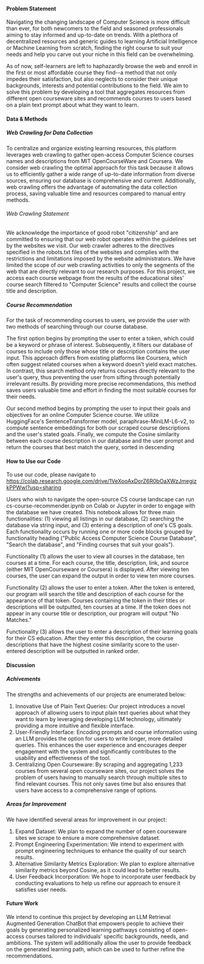 #### Problem Statement

 Navigating the changing landscape of Computer Science is more difficult than ever, for both newcomers to the field and seasoned professionals aiming to stay informed and up-to-date on trends. With a plethora of decentralized resources and generic guides to learning Artificial Intelligence or Machine Learning from scratch, finding the right course to suit your needs and help you carve out your niche in this field can be overwhelming.  

 As of now, self-learners are left to haphazardly browse the web and enroll in the first or most affordable course they find--a method that not only impedes their satisfaction, but also neglects to consider their unique backgrounds, interests and potential contributions to the field. We aim to solve this problem by developing a tool that aggregates resources from different open courseware sites and recommends courses to users based on a plain text prompt about what they want to learn. 

#### Data & Methods

##### Web Crawling for Data Collection

 To centralize and organize existing learning resources, this platform leverages web crawling to gather open-access Computer Science courses names and descriptions from MIT OpenCourseWare and Coursera. We consider web crawling the optimal approach for this task because it allows us to efficiently gather a wide range of up-to-date information from diverse sources, ensuring our database is comprehensive and current. Additionally, web crawling offers the advantage of automating the data collection process, saving valuable time and resources compared to manual entry methods. 

###### Web Crawling Statement

 We acknowledge the importance of good robot "citizenship" and are committed to ensuring that our web robot operates within the guidelines set by the websites we visit. Our web crawler adheres to the directives specified in the robots.txt files of the websites and complies with the restrictions and limitations imposed by the website administrators. We have limited the scope of our web crawling activities to only the segments of the web that are directly relevant to our research purposes. For this project, we access each course webpage from the results of the educational sites' course search filtered to "Computer Science" results and collect the course title and description. 

##### Course Recommendation 

  For the  task of recommending courses to users, we provide the user with two methods of searching through our course database. 

  The first option begins by prompting the user to enter a token, which could be a keyword or phrase of interest. Subsequently, it filters our database of courses to include only those whose title or description contains the user input. This approach differs from existing platforms like Coursera, which often suggest related courses when a keyword doesn't yield exact matches. In contrast, this search method only returns courses directly relevant to the user's query, thus preventing the user from sifting through potentially irrelevant results. By providing more precise recommendations, this method saves users valuable time and effort in finding the most suitable courses for their needs. 

  Our second method begins by prompting the user to input their goals and objectives for an online Computer Science course. We utilize HuggingFace's SentenceTransformer model, paraphrase-MiniLM-L6-v2, to compute sentence embeddings for both our scraped course descriptions and the user's stated goals. Finally, we compute the Cosine similarity between each course description in our database and the user prompt and return the courses that best match the query, sorted in descending 

#### How to Use our Code

To use our code, please navigate to https://colab.research.google.com/drive/1VeXooAxDorZ6R0bOaXWzJmegizkPPWwI?usp=sharing

Users who wish to navigate the open-source CS course landscape can run cs-course-recommender.ipynb on Colab or Jupyter in order to engage with the database we have created. This notebook allows for three main functionalities: (1) viewing all listings in our database, (2) searching the database via string input, and (3) entering a description of one's CS goals. Each functionality occurs by running one or more code blocks grouped by functionality heading ("Public Access Computer Science Course Database", "Search the database", and "Finding courses that suit your goals").

Functionality (1) allows the user to view all courses in the database, ten courses at a time. For each course, the title, description, link, and source (either MIT OpenCourseware or Coursera) is displayed. After viewing ten courses, the user can expand the output in order to view ten more courses.

Functionality (2) allows the user to enter a token. After the token is entered, our program will search the title and description of each course for the appearance of that token. Courses containing the token in their titles or descriptions will be outputted, ten courses at a time. If the token does not appear in any course title or description, our program will output "No Matches."

Functionality (3) allows the user to enter a description of their learning goals for their CS education. After they enter this description, the course descriptions that have the highest cosine similarity score to the user-entered description will be outputted in ranked order.

#### Discussion 

##### Achivements 

The strengths and achievements of our projects are enumerated below: 

1. Innovative Use of Plain Text Queries: Our project introduces a novel approach of allowing users to input plain text queries about what they want to learn by leveraging developing LLM technology, ultimately providing a more intuitive and flexible interface. 
2. User-Friendly Interface: Encoding prompts and course information using an LLM provides the option for users to write longer, more detailed queries. This enhances the user experience and encourages deeper engagement with the system and significantly contributes to the usability and effectiveness of the tool.
3. Centralizing Open Courseware: By scraping and aggregating 1,233 courses from several open courseware sites, our project solves the problem of users having to manually search through multiple sites to find relevant courses. This not only saves time but also ensures that users have access to a comprehensive range of options. 


##### Areas for Improvement

We have identified several areas for improvement in our project: 

1. Expand Dataset: We plan to expand the number of open courseware sites we scrape to ensure a more comprehensive dataset.
2. Prompt Engineering Experimentation: We intend to experiment with prompt engineering techniques to enhance the quality of our search results.
3. Alternative Similarity Metrics Exploration: We plan to explore alternative similarity metrics beyond Cosine, as it could lead to better results.
4. User Feedback Incorporation: We hope to incorporate user feedback by conducting evaluations to help us refine our approach to ensure it satisfies user needs.


#### Future Work

We intend to continue this project by developing an LLM Retrieval Augmented Generation ChatBot that empowers people to achieve their goals by generating personalized learning pathways consisting of open-access courses tailored to individuals' specific backgrounds, needs, and ambitions. The system will additionally allow the user to provide feedback on the generated learning path, which can be used to further refine the recommendations. 



